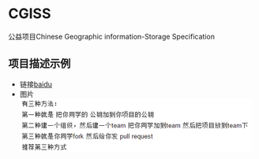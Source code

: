 # CGISS
公益项目Chinese Geographic information-Storage Specification


## 项目描述示例
* 链接[baidu](http://www.baidu.com)
* 图片
![图像](png/MutipleWorker.png)
